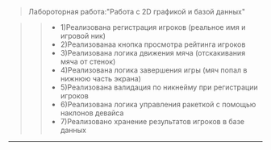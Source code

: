 >Лабороторная работа:"Работа с 2D графикой и базой данных"

>>* 1)Реализована регистрация игроков (реальное имя и игровой ник)
>>* 2)Реализованаа кнопка просмотра рейтинга игроков
>>* 3)Реализована логика движения мяча (отскакивания мяча от стенок)
>>* 4)Реализована логика завершения игры (мяч попал в нижнюю часть экрана)
>>* 5)Реализована валидация по никнейму при регистрации игроков 
>>* 6)Реализована логика управления ракеткой с помощью наклонов девайса
>>* 7)Реализовано хранение результатов игроков в базе данных
***
